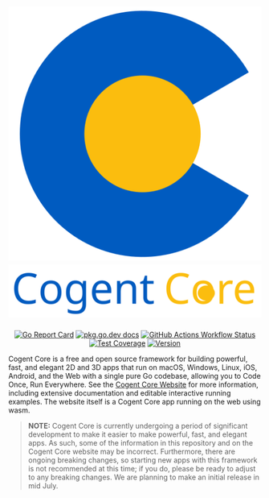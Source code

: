 <h1 align="center">
    <a href="https://cogentcore.org/core">
        <img alt="Cogent Core Logo" src="icon.svg"><br>
        <img alt="Cogent Core Name Banner" width="612" src="name.svg">
    </a>
</h1>

<p align="center">
    <a href="https://goreportcard.com/report/cogentcore.org/core"><img src="https://goreportcard.com/badge/cogentcore.org/core" alt="Go Report Card"></a>
    <a href="https://pkg.go.dev/cogentcore.org/core"><img src="https://img.shields.io/badge/dev-reference-007d9c?logo=go&logoColor=white&style=flat" alt="pkg.go.dev docs"></a>
    <a href="https://github.com/cogentcore/core/actions"><img alt="GitHub Actions Workflow Status" src="https://img.shields.io/github/actions/workflow/status/cogentcore/core/go.yml"></a>
    <a href="https://raw.githack.com/wiki/cogentcore/core/coverage.html"><img alt="Test Coverage" src="https://github.com/cogentcore/core/wiki/coverage.svg"></a>
    <a href="https://github.com/cogentcore/core/tags"><img alt="Version" src="https://img.shields.io/github/v/tag/cogentcore/core?label=version"></a>
</p>

Cogent Core is a free and open source framework for building powerful, fast, and elegant 2D and 3D apps that run on macOS, Windows, Linux, iOS, Android, and the Web with a single pure Go codebase, allowing you to Code Once, Run Everywhere. See the [Cogent Core Website](https://cogentcore.org/core) for more information, including extensive documentation and editable interactive running examples. The website itself is a Cogent Core app running on the web using wasm.

> **NOTE:** Cogent Core is currently undergoing a period of significant development to make it easier to make powerful, fast, and elegant apps. As such, some of the information in this repository and on the Cogent Core website may be incorrect. Furthermore, there are ongoing breaking changes, so starting new apps with this framework is not recommended at this time; if you do, please be ready to adjust to any breaking changes. We are planning to make an initial release in mid July.
